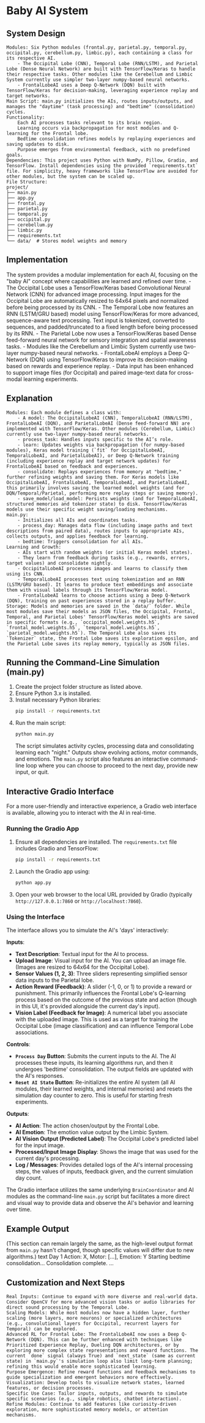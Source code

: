 # Baby AI System

## System Design

    Modules: Six Python modules (frontal.py, parietal.py, temporal.py, occipital.py, cerebellum.py, limbic.py), each containing a class for its respective AI.
        - The Occipital Lobe (CNN), Temporal Lobe (RNN/LSTM), and Parietal Lobe (Dense Neural Network) are built with TensorFlow/Keras to handle their respective tasks. Other modules like the Cerebellum and Limbic System currently use simpler two-layer numpy-based neural networks.
        - FrontalLobeAI uses a Deep Q-Network (DQN) built with TensorFlow/Keras for decision-making, leveraging experience replay and target networks.
    Main Script: main.py initializes the AIs, routes inputs/outputs, and manages the "daytime" (task processing) and "bedtime" (consolidation) cycles.
    Functionality:
        Each AI processes tasks relevant to its brain region.
        Learning occurs via backpropagation for most modules and Q-learning for the Frontal lobe.
        Bedtime consolidation refines models by replaying experiences and saving updates to disk.
        Purpose emerges from environmental feedback, with no predefined goals.
    Dependencies: This project uses Python with NumPy, Pillow, Gradio, and TensorFlow. Install dependencies using the provided `requirements.txt` file. For simplicity, heavy frameworks like TensorFlow are avoided for other modules, but the system can be scaled up.
    File Structure:
    project/
    ├── main.py
    ├── app.py
    ├── frontal.py
    ├── parietal.py
    ├── temporal.py
    ├── occipital.py
    ├── cerebellum.py
    ├── limbic.py
    ├── requirements.txt
    └── data/  # Stores model weights and memory

## Implementation

The system provides a modular implementation for each AI, focusing on the "baby AI" concept where capabilities are learned and refined over time.
    - The Occipital Lobe uses a TensorFlow/Keras based Convolutional Neural Network (CNN) for advanced image processing. Input images for the Occipital Lobe are automatically resized to 64x64 pixels and normalized before being processed by its CNN.
    - The Temporal Lobe now features an RNN (LSTM/GRU based) model using TensorFlow/Keras for more advanced, sequence-aware text processing. Text input is tokenized, converted to sequences, and padded/truncated to a fixed length before being processed by its RNN. 
    - The Parietal Lobe now uses a TensorFlow/Keras based Dense feed-forward neural network for sensory integration and spatial awareness tasks. 
    - Modules like the Cerebellum and Limbic System currently use two-layer numpy-based neural networks.
    - FrontalLobeAI employs a Deep Q-Network (DQN) using TensorFlow/Keras to improve its decision-making based on rewards and experience replay.
    - Data input has been enhanced to support image files (for Occipital) and paired image-text data for cross-modal learning experiments.

## Explanation

    Modules: Each module defines a class with:
        - A model: The OccipitalLobeAI (CNN), TemporalLobeAI (RNN/LSTM), FrontalLobeAI (DQN), and ParietalLobeAI (Dense feed-forward NN) are implemented with TensorFlow/Keras. Other modules (Cerebellum, Limbic) currently use two-layer numpy-based neural networks.
        - process_task: Handles inputs specific to the AI’s role.
        - learn: Updates weights via backpropagation (for numpy-based modules), Keras model training (`fit` for OccipitalLobeAI, TemporalLobeAI, and ParietalLobeAI), or Deep Q-Network training (including experience replay and target network updates) for FrontalLobeAI based on feedback and experiences.
        - consolidate: Replays experiences from memory at "bedtime," further refining weights and saving them. For Keras models like OccipitalLobeAI, FrontalLobeAI, TemporalLobeAI, and ParietalLobeAI, this primarily involves saving the learned model weights (and for DQN/Temporal/Parietal, performing more replay steps or saving memory).
        - save_model/load_model: Persists weights (and for TemporalLobeAI, structured memories and tokenizer state) to disk. TensorFlow/Keras models use their specific weight saving/loading mechanisms.
    main.py:
        - Initializes all AIs and coordinates tasks.
        - process_day: Manages data flow (including image paths and text descriptions from paired data), routes inputs to appropriate AIs, collects outputs, and applies feedback for learning.
        - bedtime: Triggers consolidation for all AIs.
    Learning and Growth:
        - AIs start with random weights (or initial Keras model states).
        - They learn from feedback during tasks (e.g., rewards, errors, target values) and consolidate nightly.
        - OccipitalLobeAI processes images and learns to classify them using its CNN.
        - TemporalLobeAI processes text using tokenization and an RNN (LSTM/GRU based). It learns to produce text embeddings and associate them with visual labels through its TensorFlow/Keras model.
        - FrontalLobeAI learns to choose actions using a Deep Q-Network (DQN), training on past experiences stored in a replay buffer.
    Storage: Models and memories are saved in the `data/` folder. While most modules save their models as JSON files, the Occipital, Frontal, Temporal, and Parietal Lobes' TensorFlow/Keras model weights are saved in specific formats (e.g., `occipital_model.weights.h5`, `frontal_model.weights.h5`, `temporal_model.weights.h5`, `parietal_model.weights.h5`). The Temporal Lobe also saves its `Tokenizer` state, the Frontal Lobe saves its exploration epsilon, and the Parietal Lobe saves its replay memory, typically as JSON files.

## Running the Command-Line Simulation (main.py)

1.  Create the project folder structure as listed above.
2.  Ensure Python 3.x is installed.
3.  Install necessary Python libraries:
    ```bash
    pip install -r requirements.txt
    ```
4.  Run the main script:
    ```bash
    python main.py
    ```
    The script simulates activity cycles, processing data and consolidating learning each "night." Outputs show evolving actions, motor commands, and emotions. The `main.py` script also features an interactive command-line loop where you can choose to proceed to the next day, provide new input, or quit.

## Interactive Gradio Interface

For a more user-friendly and interactive experience, a Gradio web interface is available, allowing you to interact with the AI in real-time.

### Running the Gradio App

1.  Ensure all dependencies are installed. The `requirements.txt` file includes Gradio and TensorFlow:
    ```bash
    pip install -r requirements.txt
    ```
2.  Launch the Gradio app using:
    ```bash
    python app.py
    ```
3.  Open your web browser to the local URL provided by Gradio (typically `http://127.0.0.1:7860` or `http://localhost:7860`).

### Using the Interface

The interface allows you to simulate the AI's 'days' interactively:

**Inputs**:
*   **Text Description**: Textual input for the AI to process.
*   **Upload Image**: Visual input for the AI. You can upload an image file. (Images are resized to 64x64 for the Occipital Lobe).
*   **Sensor Values (1, 2, 3)**: Three sliders representing simplified sensor data inputs to the Parietal lobe.
*   **Action Reward (Feedback)**: A slider (-1, 0, or 1) to provide a reward or punishment. This primarily influences the Frontal Lobe's Q-learning process based on the outcome of the previous state and action (though in this UI, it's provided alongside the current day's input).
*   **Vision Label (Feedback for Image)**: A numerical label you associate with the uploaded image. This is used as a target for training the Occipital Lobe (image classification) and can influence Temporal Lobe associations.

**Controls**:
*   **`Process Day` Button**: Submits the current inputs to the AI. The AI processes these inputs, its learning algorithms run, and then it undergoes 'bedtime' consolidation. The output fields are updated with the AI's responses.
*   **`Reset AI State` Button**: Re-initializes the entire AI system (all AI modules, their learned weights, and internal memories) and resets the simulation day counter to zero. This is useful for starting fresh experiments.

**Outputs**:
*   **AI Action**: The action chosen/output by the Frontal Lobe.
*   **AI Emotion**: The emotion value output by the Limbic System.
*   **AI Vision Output (Predicted Label)**: The Occipital Lobe's predicted label for the input image.
*   **Processed/Input Image Display**: Shows the image that was used for the current day's processing.
*   **Log / Messages**: Provides detailed logs of the AI's internal processing steps, the values of inputs, feedback given, and the current simulation day count.

The Gradio interface utilizes the same underlying `BrainCoordinator` and AI modules as the command-line `main.py` script but facilitates a more direct and visual way to provide data and observe the AI's behavior and learning over time.

## Example Output
(This section can remain largely the same, as the high-level output format from `main.py` hasn't changed, though specific values will differ due to new algorithms.)
text
Day 1
Action: X, Motor: [...], Emotion: Y
Starting bedtime consolidation...
Consolidation complete.
...

## Customization and Next Steps

    Real Inputs: Continue to expand with more diverse and real-world data. Consider OpenCV for more advanced vision tasks or audio libraries for direct sound processing by the Temporal Lobe.
    Scaling Models: While most modules now have a hidden layer, further scaling (more layers, more neurons) or specialized architectures (e.g., convolutional layers for Occipital, recurrent layers for Temporal) can be explored.
    Advanced RL for Frontal Lobe: The FrontalLobeAI now uses a Deep Q-Network (DQN). This can be further enhanced with techniques like Prioritized Experience Replay, Dueling DQN architectures, or by exploring more complex state representations and reward functions. The current `done` signal (always True) and `next_state` (same as current state) in `main.py`'s simulation loop also limit long-term planning; refining this would enable more sophisticated learning.
    Purpose Emergence: Refine reward functions and feedback mechanisms to guide specialization and emergent behaviors more effectively.
    Visualization: Develop tools to visualize network states, learned features, or decision processes.
    Specific Use Case: Tailor inputs, outputs, and rewards to simulate specific scenarios (e.g., simple robotics, chatbot interaction).
    Refine Modules: Continue to add features like curiosity-driven exploration, more sophisticated memory models, or attention mechanisms.
